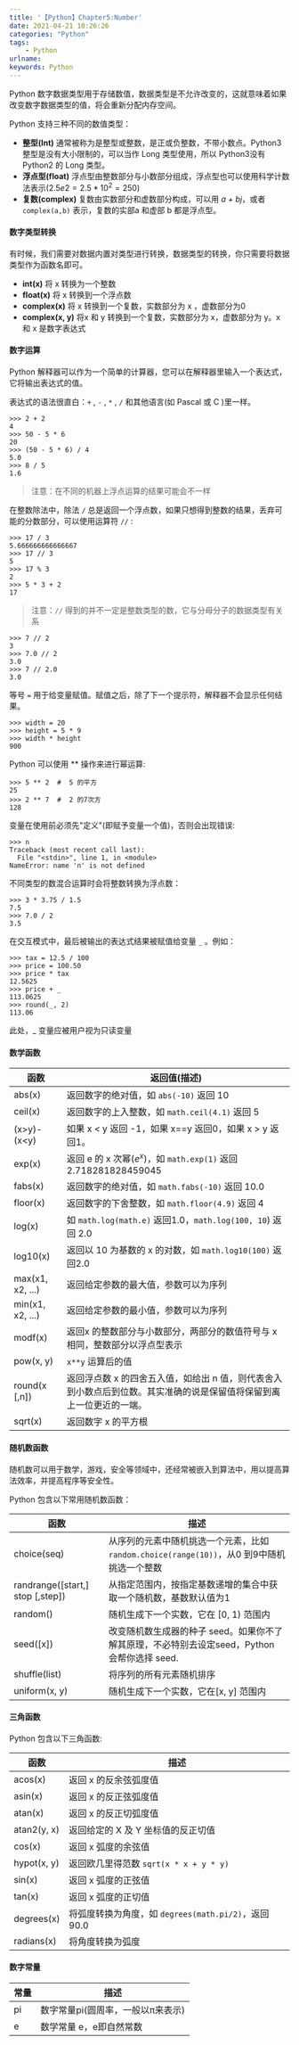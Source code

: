 ```yaml
---
title: '【Python】Chapter5:Number'
date: 2021-04-21 10:26:26
categories: "Python"
tags:
	- Python
urlname:
keywords: Python
---
```


Python 数字数据类型用于存储数值，数据类型是不允许改变的，这就意味着如果改变数字数据类型的值，将会重新分配内存空间。

Python 支持三种不同的数值类型：

- **整型(Int)** 通常被称为是整型或整数，是正或负整数，不带小数点。Python3 整型是没有大小限制的，可以当作 Long 类型使用，所以 Python3没有 Python2 的 Long 类型。
- **浮点型(float)** 浮点型由整数部分与小数部分组成，浮点型也可以使用科学计数法表示$(2.5e2 = 2.5 * 10^{2}= 250)$
- **复数(complex)** 复数由实数部分和虚数部分构成，可以用 *a + bj*，或者 `complex(a,b)` 表示，复数的实部a 和虚部 b 都是浮点型。

<!--more-->

#### 数字类型转换

有时候，我们需要对数据内置对类型进行转换，数据类型的转换，你只需要将数据类型作为函数名即可。

- **int(x)** 将 x  转换为一个整数
- **float(x)** 将 x 转换到一个浮点数
- **complex(x)** 将 x 转换到一个复数，实数部分为 x ，虚数部分为0
- **complex(x, y)** 将x 和 y 转换到一个复数，实数部分为 x，虚数部分为 y。x 和 x 是数字表达式

#### 数字运算

Python 解释器可以作为一个简单的计算器，您可以在解释器里输入一个表达式，它将输出表达式的值。

表达式的语法很直白：`+` , `-` , `*` , `/`  和其他语言(如 Pascal 或 C )里一样。

```shell
>>> 2 + 2
4
>>> 50 - 5 * 6
20
>>> (50 - 5 * 6) / 4
5.0
>>> 8 / 5
1.6
```

> 注意：在不同的机器上浮点运算的结果可能会不一样

在整数除法中，除法 `/` 总是返回一个浮点数，如果只想得到整数的结果，丢弃可能的分数部分，可以使用运算符 `//`  :

```shell
>>> 17 / 3
5.666666666666667
>>> 17 // 3
5
>>> 17 % 3
2
>>> 5 * 3 + 2
17
```

> 注意：`//` 得到的并不一定是整数类型的数，它与分母分子的数据类型有关系

```shell
>>> 7 // 2
3
>>> 7.0 // 2
3.0
>>> 7 // 2.0
3.0
```

等号 `=` 用于给变量赋值。赋值之后，除了下一个提示符，解释器不会显示任何结果。

```shell
>>> width = 20
>>> height = 5 * 9
>>> width * height
900
```

Python 可以使用 ** 操作来进行幂运算:

```shell
>>> 5 ** 2  #  5 的平方
25
>>> 2 ** 7  #  2 的7次方
128
```

变量在使用前必须先"定义"(即赋予变量一个值)，否则会出现错误:

```shell
>>> n
Traceback (most recent call last):
  File "<stdin>", line 1, in <module>
NameError: name 'n' is not defined
```

不同类型的数混合运算时会将整数转换为浮点数：

```shell
>>> 3 * 3.75 / 1.5
7.5
>>> 7.0 / 2
3.5
```

在交互模式中，最后被输出的表达式结果被赋值给变量 `_` 。例如：

```shell
>>> tax = 12.5 / 100
>>> price = 100.50
>>> price * tax
12.5625
>>> price + _
113.0625
>>> round(_, 2)
113.06
```

此处，_ 变量应被用户视为只读变量

#### 数学函数

| 函数             | 返回值(描述)                                                 |
| ---------------- | ------------------------------------------------------------ |
| abs(x)           | 返回数字的绝对值，如 `abs(-10)` 返回 10                      |
| ceil(x)          | 返回数字的上入整数，如 `math.ceil(4.1)` 返回 5               |
| (x>y)-(x<y)      | 如果 x < y 返回 -1，如果 x==y 返回0，如果 x > y 返回1。      |
| exp(x)           | 返回 e 的 x 次幂($e^{x}$)，如 `math.exp(1)` 返回 2.718281828459045 |
| fabs(x)          | 返回数字的绝对值，如 `math.fabs(-10)` 返回 10.0              |
| floor(x)         | 返回数字的下舍整数，如 `math.floor(4.9)` 返回 4              |
| log(x)           | 如 `math.log(math.e)` 返回1.0，`math.log(100, 10`) 返回 2.0  |
| log10(x)         | 返回以 10 为基数的 x 的对数，如 `math.log10(100)` 返回2.0    |
| max(x1, x2, ...) | 返回给定参数的最大值，参数可以为序列                         |
| min(x1, x2, ...) | 返回给定参数的最小值，参数可以为序列                         |
| modf(x)          | 返回x 的整数部分与小数部分，两部分的数值符号与 x 相同，整数部分以浮点型表示 |
| pow(x, y)        | `x**y` 运算后的值                                            |
| round(x [,n])    | 返回浮点数 x 的四舍五入值，如给出 n 值，则代表舍入到小数点后到位数。其实准确的说是保留值将保留到离上一位更近的一端。 |
| sqrt(x)          | 返回数字 x 的平方根                                          |

#### 随机数函数

随机数可以用于数学，游戏，安全等领域中，还经常被嵌入到算法中，用以提高算法效率，并提高程序等安全性。

Python 包含以下常用随机数函数：

| 函数                             | 描述                                                         |
| -------------------------------- | ------------------------------------------------------------ |
| choice(seq)                      | 从序列的元素中随机挑选一个元素，比如 `random.choice(range(10))`，从0 到9中随机挑选一个整数 |
| randrange([start,] stop [,step]) | 从指定范围内，按指定基数递增的集合中获取一个随机数，基数默认值为1 |
| random()                         | 随机生成下一个实数，它在 [0, 1) 范围内                       |
| seed([x])                        | 改变随机数生成器的种子 seed。如果你不了解其原理，不必特别去设定seed，Python 会帮你选择 seed. |
| shuffle(list)                    | 将序列的所有元素随机排序                                     |
| uniform(x, y)                    | 随机生成下一个实数，它在[x, y] 范围内                        |

#### 三角函数

Python 包含以下三角函数:

| 函数        | 描述                                                |
| ----------- | --------------------------------------------------- |
| acos(x)     | 返回 x 的反余弦弧度值                               |
| asin(x)     | 返回 x 的反正弦弧度值                               |
| atan(x)     | 返回 x 的反正切弧度值                               |
| atan2(y, x) | 返回给定的 X 及 Y 坐标值的反正切值                  |
| cos(x)      | 返回 x 弧度的余弦值                                 |
| hypot(x, y) | 返回欧几里得范数 `sqrt(x * x + y * y)`              |
| sin(x)      | 返回 x 弧度的正弦值                                 |
| tan(x)      | 返回 x 弧度的正切值                                 |
| degrees(x)  | 将弧度转换为角度，如 `degrees(math.pi/2)`，返回90.0 |
| radians(x)  | 将角度转换为弧度                                    |

#### 数字常量

| 常量 | 描述                              |
| ---- | --------------------------------- |
| pi   | 数字常量pi(圆周率，一般以π来表示) |
| e    | 数学常量 e，e即自然常数           |

